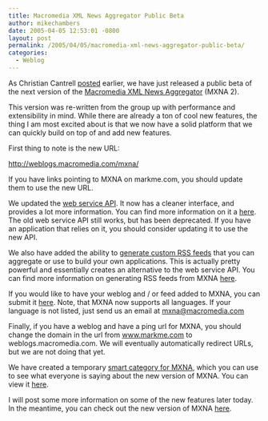 ```yaml
---
title: Macromedia XML News Aggregator Public Beta
author: mikechambers
date: 2005-04-05 12:53:01 -0800
layout: post
permalink: /2005/04/05/macromedia-xml-news-aggregator-public-beta/
categories:
  - Weblog
---
```



As Christian Cantrell [posted][1] earlier, we have just released a public beta of the next version of the [Macromedia XML News Aggregator][2] (MXNA 2). 

This version was re-written from the group up with performance and extensibility in mind. While there are already a ton of cool new features, the thing I am most excited about is that we now have a solid platform that we can quickly build on top of and add new features.  
<!--more-->

  
First thing to note is the new URL:

<http://weblogs.macromedia.com/mxna/>

If you have links pointing to MXNA on markme.com, you should update them to use the new URL.

We updated the [web service API][3]. It now has a cleaner interface, and provides a lot more information. You can find more information on it a [here][3]. The old web service API still works, but has been deprecated. If you have an application that relies on it, you should consider updating it to use the new API. 

We also have added the ability to [generate custom RSS feeds][4] that you can aggregate or use to build your own applications. This is actually pretty powerful and essentially creates an alternative to the web service API. You can find more information on generating RSS feeds from MXNA [here][4].

If you would like to have your weblog and / or feed added to MXNA, you can submit it [here][5]. Note, that MXNA now supports all languages. If your language is not listed, just send us an email at [mxna@macromedia.com][6]

Finally, if you have a weblog and have a ping url for MXNA, you should change the domain in the url from www.markme.com to weblogs.macromedia.com. We will eventually automatically redirect URLs, but we are not doing that yet.

We have created a temporary [smart category for MXNA][7], which you can use to see what everyone is saying about the new version of MXNA. You can view it [here][7].

I will post some more information on some of the new features later today. In the meantime, you can check out the new version of MXNA [here][2].

 [1]: http://www.markme.com/cantrell/archives/007405.cfm
 [2]: http://weblogs.macromedia.com/mxna/
 [3]: http://weblogs.macromedia.com/mxna/Developers.cfm
 [4]: http://weblogs.macromedia.com/mxna/RSSMachine.cfm
 [5]: http://weblogs.macromedia.com/mxna/SubmitFeed.cfm?init=true
 [6]: mailto:mxna@macromedia.com?subject=Add%20My%20Language
 [7]: http://weblogs.macromedia.com/mxna/index.cfm?query=bySmartCategory&smartCategoryId=10&smartCategoryName=MXNA&smartCategoryKey=131E8DDD-E7CA-89DB-830C2D24B3E36663